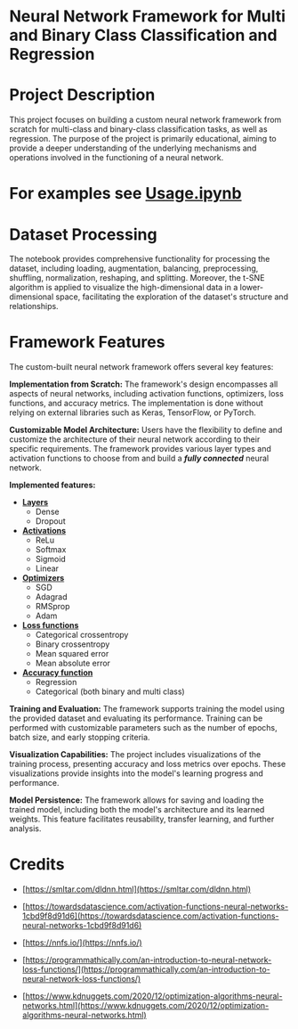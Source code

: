 # Neural Network Framework for Multi and Binary Class Classification and Regression

# Project Description
This project focuses on building a custom neural network framework from scratch for multi-class and binary-class classification tasks, as well as regression. The purpose of the project is primarily educational, aiming to provide a deeper understanding of the underlying mechanisms and operations involved in the functioning of a neural network.

# For examples see [Usage.ipynb](https://github.com/Fullbaro/neural_network_framework/blob/main/Usage.ipynb) 

# Dataset Processing
The notebook provides comprehensive functionality for processing the dataset, including loading, augmentation, balancing, preprocessing, shuffling, normalization, reshaping, and splitting. Moreover, the t-SNE algorithm is applied to visualize the high-dimensional data in a lower-dimensional space, facilitating the exploration of the dataset's structure and relationships.

# Framework Features
The custom-built neural network framework offers several key features:

**Implementation from Scratch:** The framework's design encompasses all aspects of neural networks, including activation functions, optimizers, loss functions, and accuracy metrics. The implementation is done without relying on external libraries such as Keras, TensorFlow, or PyTorch.

**Customizable Model Architecture:** Users have the flexibility to define and customize the architecture of their neural network according to their specific requirements. The framework provides various layer types and activation functions to choose from and build a ***fully connected*** neural network.

**Implemented features:**
- **[Layers](https://github.com/Fullbaro/neural_network_framework/blob/main/lib/layers.py)**
	- Dense
	- Dropout
- **[Activations](https://github.com/Fullbaro/neural_network_framework/blob/main/lib/activations.py)**
	- ReLu
	- Softmax
	- Sigmoid
	- Linear
- **[Optimizers](https://github.com/Fullbaro/neural_network_framework/blob/main/lib/optimizers.py)**
	- SGD
	- Adagrad
	- RMSprop
	- Adam
- **[Loss functions](https://github.com/Fullbaro/neural_network_framework/blob/main/lib/metrics.py)**
	- Categorical crossentropy
	- Binary crossentropy
	- Mean squared error
	- Mean absolute error
- **[Accuracy function](https://github.com/Fullbaro/neural_network_framework/blob/main/lib/metrics.py)**
	- Regression
	- Categorical (both binary and multi class) 


**Training and Evaluation:** The framework supports training the model using the provided dataset and evaluating its performance. Training can be performed with customizable parameters such as the number of epochs, batch size, and early stopping criteria.

**Visualization Capabilities:** The project includes visualizations of the training process, presenting accuracy and loss metrics over epochs. These visualizations provide insights into the model's learning progress and performance.

**Model Persistence:** The framework allows for saving and loading the trained model, including both the model's architecture and its learned weights. This feature facilitates reusability, transfer learning, and further analysis.

# Credits

- [https://smltar.com/dldnn.html](https://smltar.com/dldnn.html)
- [https://towardsdatascience.com/activation-functions-neural-networks-1cbd9f8d91d6](https://towardsdatascience.com/activation-functions-neural-networks-1cbd9f8d91d6)

- [https://nnfs.io/](https://nnfs.io/)
- [https://programmathically.com/an-introduction-to-neural-network-loss-functions/](https://programmathically.com/an-introduction-to-neural-network-loss-functions/)
- [https://www.kdnuggets.com/2020/12/optimization-algorithms-neural-networks.html](https://www.kdnuggets.com/2020/12/optimization-algorithms-neural-networks.html)
